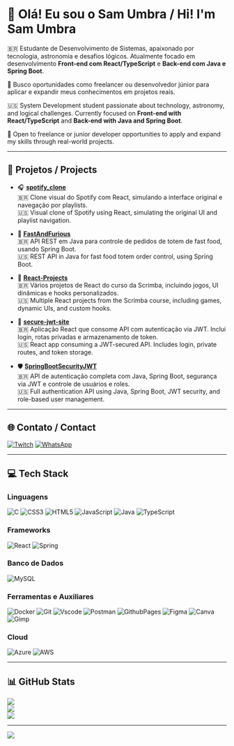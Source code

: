 # 👋 Olá! Eu sou o Sam Umbra / Hi! I'm Sam Umbra

🇧🇷 Estudante de Desenvolvimento de Sistemas, apaixonado por tecnologia, astronomia e desafios lógicos. Atualmente focado em desenvolvimento **Front-end com React/TypeScript** e **Back-end com Java e Spring Boot**.

🎯 Busco oportunidades como freelancer ou desenvolvedor júnior para aplicar e expandir meus conhecimentos em projetos reais. 

🇺🇸 System Development student passionate about technology, astronomy, and logical challenges. Currently focused on **Front-end with React/TypeScript** and **Back-end with Java and Spring Boot**.
 
🎯 Open to freelance or junior developer opportunities to apply and expand my skills through real-world projects.

---

## 🚀 Projetos / Projects

- 🎧 [**spotify_clone**](https://github.com/sam-umbra/spotify_clone)  
  🇧🇷 Clone visual do Spotify com React, simulando a interface original e navegação por playlists.  
  🇺🇸 Visual clone of Spotify using React, simulating the original UI and playlist navigation.

- 🍔 [**FastAndFurious**](https://github.com/sam-umbra/FastAndFurious)  
  🇧🇷 API REST em Java para controle de pedidos de totem de fast food, usando Spring Boot.  
  🇺🇸 REST API in Java for fast food totem order control, using Spring Boot.

- 🧩 [**React-Projects**](https://github.com/sam-umbra/React-Projects)  
  🇧🇷 Vários projetos de React do curso da Scrimba, incluindo jogos, UI dinâmicas e hooks personalizados.  
  🇺🇸 Multiple React projects from the Scrimba course, including games, dynamic UIs, and custom hooks.

- 🔐 [**secure-jwt-site**](https://github.com/sam-umbra/secure-jwt-site)  
  🇧🇷 Aplicação React que consome API com autenticação via JWT. Inclui login, rotas privadas e armazenamento de token.  
  🇺🇸 React app consuming a JWT-secured API. Includes login, private routes, and token storage.

- 🛡️ [**SpringBootSecurityJWT**](https://github.com/sam-umbra/SpringBootSecurityJWT)  
  🇧🇷 API de autenticação completa com Java, Spring Boot, segurança via JWT e controle de usuários e roles.  
  🇺🇸 Full authentication API using Java, Spring Boot, JWT security, and role-based user management.

---

## 🌐 Contato / Contact

[![Twitch](https://img.shields.io/badge/Twitch-%239146FF.svg?style=for-the-badge&logo=Twitch&logoColor=white)](https://twitch.tv/sam_umbra)
[![WhatsApp](https://img.shields.io/badge/WhatsApp-25D366?style=for-the-badge&logo=whatsapp&logoColor=white)](https://wa.me/5512981532884
)

---

## 💻 Tech Stack

### Linguagens
![C](https://img.shields.io/badge/C-A8B9CC?style=for-the-badge&logo=c&logoColor=black)
![CSS3](https://img.shields.io/badge/CSS3-1572B6?style=for-the-badge&logo=css3&logoColor=white)
![HTML5](https://img.shields.io/badge/HTML5-E34F26?style=for-the-badge&logo=html5&logoColor=white)
![JavaScript](https://img.shields.io/badge/JavaScript-F7DF1E?style=for-the-badge&logo=javascript&logoColor=black)
![Java](https://img.shields.io/badge/Java-ED8B00?style=for-the-badge&logo=openjdk&logoColor=white)
![TypeScript](https://img.shields.io/badge/TypeScript-007ACC?style=for-the-badge&logo=typescript&logoColor=white)

### Frameworks
![React](https://img.shields.io/badge/React-20232A?style=for-the-badge&logo=react&logoColor=61DAFB)
![Spring](https://img.shields.io/badge/Spring-6DB33F?style=for-the-badge&logo=spring&logoColor=white)

### Banco de Dados
![MySQL](https://img.shields.io/badge/MySQL-4479A1?style=for-the-badge&logo=mysql&logoColor=white)

### Ferramentas e Auxiliares
![Docker](https://img.shields.io/badge/docker-%230db7ed.svg?style=for-the-badge&logo=docker&logoColor=white)
![Git](https://img.shields.io/badge/Git-E44C30?style=for-the-badge&logo=git&logoColor=white)
![Vscode](https://img.shields.io/badge/Vscode-007ACC?style=for-the-badge&logo=visual-studio-code&logoColor=white)
![Postman](https://img.shields.io/badge/Postman-FF6C37.svg?style=for-the-badge&logo=Postman&logoColor=white)
![GithubPages](https://img.shields.io/badge/GitHub%20Pages-121013?style=for-the-badge&logo=github&logoColor=white)
![Figma](https://img.shields.io/badge/Figma-696969?style=for-the-badge&logo=figma&logoColor=white)
![Canva](https://img.shields.io/badge/Canva-00C4CC?style=for-the-badge&logo=Canva&logoColor=white)
![Gimp](https://img.shields.io/badge/Gimp-657D8B?style=for-the-badge&logo=gimp&logoColor=FFFFFF)

### Cloud
![Azure](https://img.shields.io/badge/Azure-0072C6?style=for-the-badge&logo=microsoftazure&logoColor=white)
![AWS](https://img.shields.io/badge/AWS-FF9900?style=for-the-badge&logo=amazonaws&logoColor=white)

---

## 📊 GitHub Stats

![](https://github-readme-stats.vercel.app/api?username=Sam-Umbra&theme=react&hide_border=true&include_all_commits=true&count_private=false)  
![](https://github-readme-streak-stats.herokuapp.com/?user=Sam-Umbra&theme=react&hide_border=true)  
![](https://github-readme-stats.vercel.app/api/top-langs/?username=Sam-Umbra&theme=react&hide_border=true&layout=compact)

---

[![](https://visitcount.itsvg.in/api?id=Sam-Umbra&icon=1&color=0)](https://visitcount.itsvg.in)

<!-- Powered by GPRM (https://gprm.itsvg.in) -->
